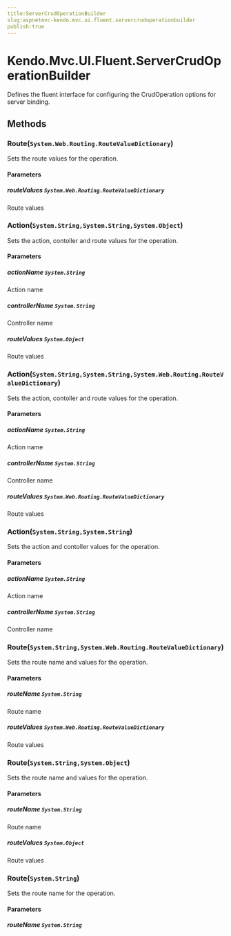 ```yaml
---
title:ServerCrudOperationBuilder
slug:aspnetmvc-kendo.mvc.ui.fluent.servercrudoperationbuilder
publish:true
---
```


# Kendo.Mvc.UI.Fluent.ServerCrudOperationBuilder
Defines the fluent interface for configuring the CrudOperation options for server binding.



## Methods

### Route(`System.Web.Routing.RouteValueDictionary`)
Sets the route values for the operation.


#### Parameters

##### routeValues `System.Web.Routing.RouteValueDictionary`
Route values





### Action(`System.String,System.String,System.Object`)
Sets the action, contoller and route values for the operation.


#### Parameters

##### actionName `System.String`
Action name

##### controllerName `System.String`
Controller name

##### routeValues `System.Object`
Route values





### Action(`System.String,System.String,System.Web.Routing.RouteValueDictionary`)
Sets the action, contoller and route values for the operation.


#### Parameters

##### actionName `System.String`
Action name

##### controllerName `System.String`
Controller name

##### routeValues `System.Web.Routing.RouteValueDictionary`
Route values





### Action(`System.String,System.String`)
Sets the action and contoller values for the operation.


#### Parameters

##### actionName `System.String`
Action name

##### controllerName `System.String`
Controller name





### Route(`System.String,System.Web.Routing.RouteValueDictionary`)
Sets the route name and values for the operation.


#### Parameters

##### routeName `System.String`
Route name

##### routeValues `System.Web.Routing.RouteValueDictionary`
Route values





### Route(`System.String,System.Object`)
Sets the route name and values for the operation.


#### Parameters

##### routeName `System.String`
Route name

##### routeValues `System.Object`
Route values





### Route(`System.String`)
Sets the route name for the operation.


#### Parameters

##### routeName `System.String`







